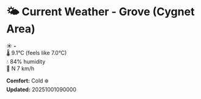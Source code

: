 # 🌤️ Current Weather - Grove (Cygnet Area)

☀️ **-**  
🌡️ 9.1°C (feels like 7.0°C)  
💧 84% humidity  
💨 N 7 km/h  

**Comfort:** Cold ❄️  
**Updated:** 20251001090000
